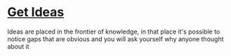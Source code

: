 # [Get Ideas](https://www.paulgraham.com/getideas.html)

Ideas are placed in the frontier of knowledge, in that place it's possible to notice gaps that are obvious and you will ask yourself why anyone thought about it
